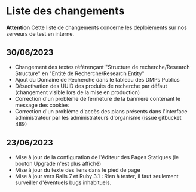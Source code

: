 # Liste des changements

**Attention** Cette liste de changements concerne les déploiements sur nos serveurs de test en interne. 

## 30/06/2023
- Changement des textes référençant "Structure de recherche/Research Structure" en "Entité de Recherche/Research Entity"
- Ajout du Domaine de Recherche dans le tableau des DMPs Publics
- Désactivation des UUID des produits de recherche par défaut (changement visible lors de la mise en production)
- Correction d'un problème de fermeture de la bannière contenant le message des cookies
- Correction d'un problème d'accès des plans présents dans l'interface administrateur par les administrateurs d'organisme (issue gitbucket 489)

## 23/06/2023
- Mise à jour de la configuration de l'éditeur des Pages Statiques (le bouton Upgrade n'est plus affiché)
- Mise à jour du texte des liens dans le pied de page
- Mise à jour vers Rails 7 et Ruby 3.1 : Rien à tester, il faut seulement surveiller d'éventuels bugs inhabituels.
